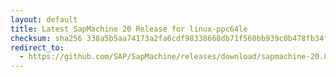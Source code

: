 ```yaml
---
layout: default
title: Latest SapMachine 20 Release for linux-ppc64le
checksum: sha256 338a5b5aa74173a2fa6cdf98338668db71f560bb939c0b478fb34f11a7995f8d
redirect_to:
  - https://github.com/SAP/SapMachine/releases/download/sapmachine-20.0.2/sapmachine-jdk-20.0.2_linux-ppc64le_bin.tar.gz
---
```

